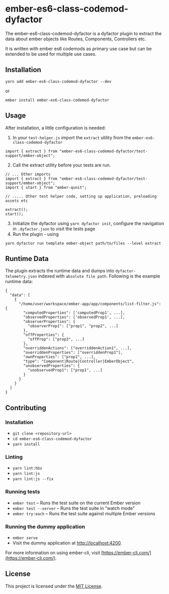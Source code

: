 ember-es6-class-codemod-dyfactor
==============================================================================

The ember-es6-class-codemod-dyfactor is a dyfactor plugin to extract the data about ember objects like Routes, Components, Controllers etc.

It is written with ember es6 codemods as primary use case but can be extended to be used for multiple use cases. 

Installation
------------------------------------------------------------------------------

```
yarn add ember-es6-class-codemod-dyfactor --dev
```
or
```
ember install ember-es6-class-codemod-dyfactor
```

Usage
------------------------------------------------------------------------------

After installation, a little configuration is needed:

1. In your `test-helper.js` import the `extract` utility from the `ember-es6-class-codemod-dyfactor`
```
import { extract } from "ember-es6-class-codemod-dyfactor/test-support/ember-object";
```
2. Call the extract utility before your tests are run.
```
// ... Other imports
import { extract } from "ember-es6-class-codemod-dyfactor/test-support/ember-object";
import { start } from "ember-qunit";

// ..... Other test helper code, setting up application, preloading assets etc

extract();
start();

```
3. Initialize the dyfactor using `yarn dyfactor init`, configure the navigation in `.dyfactor.json` to visit the tests page
4. Run the plugin - using 
```
yarn dyfactor run template ember-object path/to/files --level extract
```

Runtime Data
------------------------------------------------------------------------------

The plugin extracts the runtime data and dumps into `dyfactor-telemetry.json` indexed with `absolute file path`. Following is the example runtime data:

```
{
  "data": [
    {
      "/home/user/workspace/ember-app/app/components/list-filter.js": {
        "computedProperties": ['computedProp1', ...],
        "observedProperties": ['observedProp1', ...],
        "observerProperties": {
          "observerProp1": ["prop1", "prop2", ...]
        },
        "offProperties": {
          "offProp": ["prop3", ...]
        },
        "overriddenActions": ["overriddenAction1", ...],
        "overriddenProperties": ["overriddenProp1"],
        "ownProperties": ["prop1", ...],
        "type": "Component|Route|Controller|EmberObject",
        "unobservedProperties": {
          "unobservedProp1": ["prop1", ...]
        }
      }
    }
  ]
}
```
Contributing
------------------------------------------------------------------------------

### Installation

* `git clone <repository-url>`
* `cd ember-es6-class-codemod-dyfactor`
* `yarn install`

### Linting

* `yarn lint:hbs`
* `yarn lint:js`
* `yarn lint:js --fix`

### Running tests

* `ember test` – Runs the test suite on the current Ember version
* `ember test --server` – Runs the test suite in "watch mode"
* `ember try:each` – Runs the test suite against multiple Ember versions

### Running the dummy application

* `ember serve`
* Visit the dummy application at [http://localhost:4200](http://localhost:4200).

For more information on using ember-cli, visit [https://ember-cli.com/](https://ember-cli.com/).

License
------------------------------------------------------------------------------

This project is licensed under the [MIT License](LICENSE.md).
